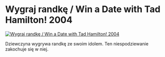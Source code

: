Wygraj randkę / Win a Date with Tad Hamilton! 2004 
=============
[![Wygraj randkę / Win a Date with Tad Hamilton! 2004 ](http://vidos.pl/images/player.gif)](http://vidos.pl/wygraj-randke-win-a-date-with-tad-hamilton-2004)

 Dziewczyna wygrywa randkę ze swoim idolem. Ten niespodziewanie zakochuje się w niej.
